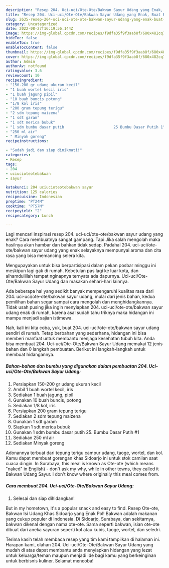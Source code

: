 ```yaml
---
description: "Resep 204. Uci-uci/Ote-Ote/Bakwan Sayur Udang yang Enak, Buat Buka Puasa Menggugah Selera"
title: "Resep 204. Uci-uci/Ote-Ote/Bakwan Sayur Udang yang Enak, Buat Buka Puasa Menggugah Selera"
slug: 2635-resep-204-uci-uci-ote-ote-bakwan-sayur-udang-yang-enak-buat-buka-puasa-menggugah-selera
category: Uncategorized
date: 2022-08-27T16:19:56.144Z
image: https://img-global.cpcdn.com/recipes/f9dfa35f9f3aab8f/680x482cq70/204-uci-uciote-otebakwan-sayur-udang-foto-resep-utama.jpg
hideToc: false
enableToc: true
enableTocContent: false
thumbnail: https://img-global.cpcdn.com/recipes/f9dfa35f9f3aab8f/680x482cq70/204-uci-uciote-otebakwan-sayur-udang-foto-resep-utama.jpg
cover: https://img-global.cpcdn.com/recipes/f9dfa35f9f3aab8f/680x482cq70/204-uci-uciote-otebakwan-sayur-udang-foto-resep-utama.jpg
author: Admin
authorAv: notfound
ratingvalue: 3.6
reviewcount: 10
recipeingredient:
- "150-200 gr udang ukuran kecil"
- "1 buah wortel kecil iris"
- "1 buah jagung pipil"
- "10 buah buncis potong"
- "1/8 kol iris"
- "200 gram tepung terigu"
- "2 sdm tepung maizena"
- "1 sdt garam"
- "1 sdt merica bubuk"
- "1 sdm bumbu dasar putih                      25 Bumbu Dasar Putih 1"
- "250 ml air"
- " Minyak goreng"
recipeinstructions:

- "Sudah jadi dan siap dinikmati!"
categories:
- Resep
tags:
- 204
- uciucioteotebakwan
- sayur

katakunci: 204 uciucioteotebakwan sayur 
nutrition: 125 calories
recipecuisine: Indonesian
preptime: "PT24M"
cooktime: "PT57M"
recipeyield: "2"
recipecategory: Lunch

---
```



Lagi mencari inspirasi resep 204. uci-uci/ote-ote/bakwan sayur udang yang enak? Cara membuatnya sangat gampang. Tapi Jika salah mengolah maka hasilnya akan hambar dan bahkan tidak sedap. Padahal 204. uci-uci/ote-ote/bakwan sayur udang yang enak selayaknya mempunyai aroma dan cita rasa yang bisa memancing selera kita.


Mengupayakan untuk bisa berpartisipasi dalam pekan posbar minggu ini meskipun lagi gak di rumah. Kebetulan pas lagi ke luar kota, dan alhamdulillah tempat nginapnya ternyata ada dapurnya. Uci-uci/Ote-Ote/Bakwan Sayur Udang dan masakan sehari-hari lainnya.

Ada beberapa hal yang sedikit banyak mempengaruhi kualitas rasa dari 204. uci-uci/ote-ote/bakwan sayur udang, mulai dari jenis bahan, kedua pemilihan bahan segar sampai cara mengolah dan menghidangkannya. Tidak usah pusing jika ingin menyiapkan 204. uci-uci/ote-ote/bakwan sayur udang enak di rumah, karena asal sudah tahu triknya maka hidangan ini mampu menjadi sajian istimewa.


Nah, kali ini kita coba, yuk, buat 204. uci-uci/ote-ote/bakwan sayur udang sendiri di rumah. Tetap berbahan yang sederhana, hidangan ini bisa memberi manfaat untuk membantu menjaga kesehatan tubuh kita. Anda bisa membuat 204. Uci-uci/Ote-Ote/Bakwan Sayur Udang memakai 12 jenis bahan dan 0 langkah pembuatan. Berikut ini langkah-langkah untuk membuat hidangannya.

<!--inarticleads1-->

##### Bahan-bahan dan bumbu yang digunakan dalam pembuatan 204. Uci-uci/Ote-Ote/Bakwan Sayur Udang:

1. Persiapkan 150-200 gr udang ukuran kecil
1. Ambil 1 buah wortel kecil, iris
1. Sediakan 1 buah jagung, pipil
1. Gunakan 10 buah buncis, potong
1. Sediakan 1/8 kol, iris
1. Persiapkan 200 gram tepung terigu
1. Sediakan 2 sdm tepung maizena
1. Gunakan 1 sdt garam
1. Siapkan 1 sdt merica bubuk
1. Gunakan 1 sdm bumbu dasar putih                      25. Bumbu Dasar Putih #1
1. Sediakan 250 ml air
1. Sediakan  Minyak goreng


Adonannya terbuat dari tepung terigu campur udang, taoge, wortel, dan kol. Kamu dapat membuat gorengan khas Sidoarjo ini untuk stok camilan saat cuaca dingin. In Surabaya, this meal is known as Ote-ote (which means &#34;naked&#34; in English) - don&#39;t ask my why, while in other towns, they called it Bakwan Udang Sayur. I don&#39;t know where originally this meal comes from. 

<!--inarticleads2-->

##### Cara membuat 204. Uci-uci/Ote-Ote/Bakwan Sayur Udang:


1. Selesai dan siap dihidangkan!

But in my hometown, it&#39;s a popular snack and easy to find. Resep Ote-ote, Bakwan Isi Udang Khas Sidoarjo yang Enak Pol! Bakwan adalah makanan yang cukup populer di Indonesia. Di Sidoarjo, Surabaya, dan sekitarnya, bakwan dikenal dengan nama ote-ote. Sama seperti bakwan, isian ote-ote dibuat dari aneka sayuran seperti kol atau kubis, taoge, wortel, dan seledri. 

Terima kasih telah membaca resep yang tim kami tampilkan di halaman ini. Harapan kami, olahan 204. Uci-uci/Ote-Ote/Bakwan Sayur Udang yang mudah di atas dapat membantu anda menyiapkan hidangan yang lezat untuk keluarga/teman maupun menjadi ide bagi kamu yang berkeinginan untuk berbisnis kuliner. Selamat mencoba!
